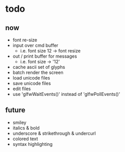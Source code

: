 
# todo

## now 
  - font re-size
  - input over cmd buffer
    - i.e. font size 12 -> font resize
  - out / print buffer for messages
    - i.e. font size -> '12' 
  - cache ascii set of glyphs
  - batch render the screen
  - load unicode files
  - save unicode files
  - edit files
  - use 'glfwWaitEvents()' instead of 'glfwPollEvents()'

## future
  - smiley
  - italics & bold
  - underscore & strikethrough & undercurl
  - colored text
  - syntax highlighting

